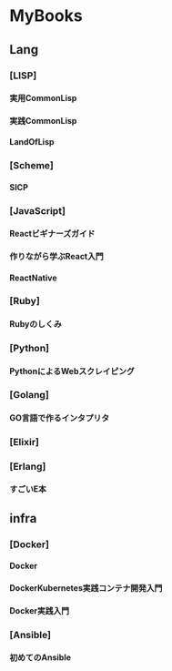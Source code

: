 MyBooks
=======
## Lang
### [LISP]
#### 実用CommonLisp
#### 実践CommonLisp
#### LandOfLisp
### [Scheme]
#### SICP
### [JavaScript]
#### Reactビギナーズガイド
#### 作りながら学ぶReact入門
#### ReactNative
### [Ruby]
#### Rubyのしくみ
### [Python]
#### PythonによるWebスクレイピング
### [Golang]
#### GO言語で作るインタプリタ
### [Elixir]
### [Erlang]
#### すごいE本
## infra
### [Docker]
#### Docker
#### DockerKubernetes実践コンテナ開発入門
#### Docker実践入門
### [Ansible]
#### 初めてのAnsible

